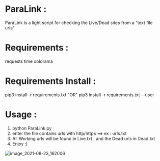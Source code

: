 # ParaLink :
ParaLink is a light script for checking the Live/Dead sites from a "text file urls"

# Requirements :
requests
time
colorama

# Requirements Install : 
pip3 install -r requirements.txt
"OR"
pip3 install -r requirements.txt --user

# Usage :
1) python ParaLink.py
2) enter the file contains urls with http/https ==> ex : urls.txt
3) All Working urls will be found in Live.txt , and the Dead urls in Dead.txt
4) Enjoy :)

![image_2021-08-23_162006](https://user-images.githubusercontent.com/81820445/130473104-26af8c3d-a444-47a7-8fbd-379c424b287b.png)
